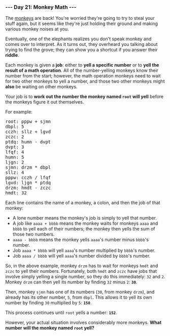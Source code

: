 ### --- Day 21: Monkey Math ---

The [monkeys](11) are back! You're worried they're going to try to steal your stuff again, but it
seems like they're just holding their ground and making various monkey noises at you.

Eventually, one of the elephants realizes you don't speak monkey and comes over to interpret. As it
turns out, they overheard you talking about trying to find the grove; they can show you a shortcut
if you answer their <b>riddle</b>.

Each monkey is given a <b>job</b>: either to <b>yell a specific number</b> or to <b>yell the result
of a math operation</b>. All of the number-yelling monkeys know their number from the start;
however, the math operation monkeys need to wait for two other monkeys to yell a number, and those
two other monkeys might <b>also</b> be waiting on other monkeys.

Your job is to <b>work out the number the monkey named <code>root</code> will yell</b> before the
monkeys figure it out themselves.

For example:

<pre>
root: pppw + sjmn
dbpl: 5
cczh: sllz + lgvd
zczc: 2
ptdq: humn - dvpt
dvpt: 3
lfqf: 4
humn: 5
ljgn: 2
sjmn: drzm * dbpl
sllz: 4
pppw: cczh / lfqf
lgvd: ljgn * ptdq
drzm: hmdt - zczc
hmdt: 32
</pre>

Each line contains the name of a monkey, a colon, and then the job of that monkey:

- A lone number means the monkey's job is simply to yell that number.
- A job like <code>aaaa + bbbb</code> means the monkey waits for monkeys <code>aaaa</code> and
  <code>bbbb</code> to yell each of their numbers; the monkey then yells the sum of those two
  numbers.
- <code>aaaa - bbbb</code> means the monkey yells <code>aaaa</code>'s number minus
  <code>bbbb</code>'s number.
- Job <code>aaaa * bbbb</code> will yell <code>aaaa</code>'s number multiplied by
  <code>bbbb</code>'s number.
- Job <code>aaaa / bbbb</code> will yell <code>aaaa</code>'s number divided by <code>bbbb</code>'s
  number.

So, in the above example, monkey <code>drzm</code> has to wait for monkeys <code>hmdt</code> and
<code>zczc</code> to yell their numbers. Fortunately, both <code>hmdt</code> and <code>zczc</code>
have jobs that involve simply yelling a single number, so they do this immediately: <code>32</code>
and <code>2</code>. Monkey <code>drzm</code> can then yell its number by finding <code>32</code>
minus <code>2</code>: <code><b>30</b></code>.

Then, monkey <code>sjmn</code> has one of its numbers (<code>30</code>, from monkey
<code>drzm</code>), and already has its other number, <code>5</code>, from <code>dbpl</code>. This
allows it to yell its own number by finding <code>30</code> multiplied by <code>5</code>:
<code><b>150</b></code>.

This process continues until <code>root</code> yells a number: <code><b>152</b></code>.

However, your actual situation involves considerably more monkeys. <b>What number will the monkey
named <code>root</code> yell?</b>